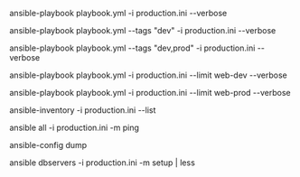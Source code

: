 ansible-playbook playbook.yml -i production.ini --verbose

ansible-playbook playbook.yml --tags "dev" -i production.ini --verbose

ansible-playbook playbook.yml --tags "dev,prod" -i production.ini --verbose

ansible-playbook playbook.yml -i production.ini --limit web-dev --verbose

ansible-playbook playbook.yml -i production.ini --limit web-prod --verbose

ansible-inventory -i production.ini --list

ansible all -i production.ini -m ping

ansible-config dump

ansible dbservers -i production.ini -m setup | less

